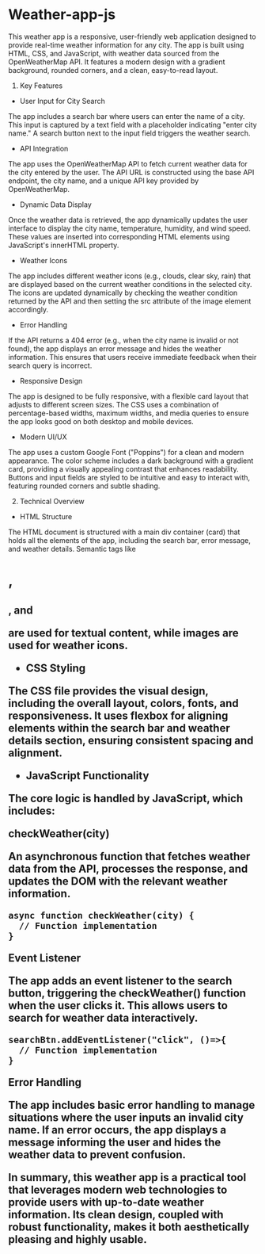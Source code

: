 # Weather-app-js

This weather app is a responsive, user-friendly web application designed to provide real-time weather information for any city. The app is built using HTML, CSS, and JavaScript, with weather data sourced from the OpenWeatherMap API. It features a modern design with a gradient background, rounded corners, and a clean, easy-to-read layout.

1. Key Features

- User Input for City Search

The app includes a search bar where users can enter the name of a city. This input is captured by a text field with a placeholder indicating "enter city name." A search button next to the input field triggers the weather search.

- API Integration

The app uses the OpenWeatherMap API to fetch current weather data for the city entered by the user. The API URL is constructed using the base API endpoint, the city name, and a unique API key provided by OpenWeatherMap.

- Dynamic Data Display

Once the weather data is retrieved, the app dynamically updates the user interface to display the city name, temperature, humidity, and wind speed. These values are inserted into corresponding HTML elements using JavaScript's innerHTML property.

- Weather Icons

The app includes different weather icons (e.g., clouds, clear sky, rain) that are displayed based on the current weather conditions in the selected city. The icons are updated dynamically by checking the weather condition returned by the API and then setting the src attribute of the image element accordingly.

- Error Handling

If the API returns a 404 error (e.g., when the city name is invalid or not found), the app displays an error message and hides the weather information. This ensures that users receive immediate feedback when their search query is incorrect.

- Responsive Design

The app is designed to be fully responsive, with a flexible card layout that adjusts to different screen sizes. The CSS uses a combination of percentage-based widths, maximum widths, and media queries to ensure the app looks good on both desktop and mobile devices.

- Modern UI/UX

The app uses a custom Google Font ("Poppins") for a clean and modern appearance. The color scheme includes a dark background with a gradient card, providing a visually appealing contrast that enhances readability. Buttons and input fields are styled to be intuitive and easy to interact with, featuring rounded corners and subtle shading.

2. Technical Overview
   
- HTML Structure

The HTML document is structured with a main div container (card) that holds all the elements of the app, including the search bar, error message, and weather details. Semantic tags like <h1>, <h2>, and <p> are used for textual content, while images are used for weather icons.

- CSS Styling

The CSS file provides the visual design, including the overall layout, colors, fonts, and responsiveness. It uses flexbox for aligning elements within the search bar and weather details section, ensuring consistent spacing and alignment.

- JavaScript Functionality

The core logic is handled by JavaScript, which includes:

checkWeather(city)

An asynchronous function that fetches weather data from the API, processes the response, and updates the DOM with the relevant weather information.

    async function checkWeather(city) {
      // Function implementation
    }

Event Listener

The app adds an event listener to the search button, triggering the checkWeather() function when the user clicks it. This allows users to search for weather data interactively.

    searchBtn.addEventListener("click", ()=>{
      // Function implementation
    }

Error Handling

The app includes basic error handling to manage situations where the user inputs an invalid city name. If an error occurs, the app displays a message informing the user and hides the weather data to prevent confusion.

In summary, this weather app is a practical tool that leverages modern web technologies to provide users with up-to-date weather information. Its clean design, coupled with robust functionality, makes it both aesthetically pleasing and highly usable.
